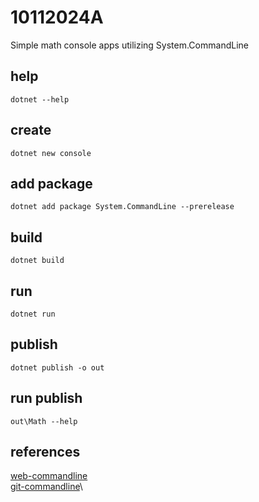 # 10112024A
Simple math console apps utilizing System.CommandLine

## help

`dotnet --help`

## create

`dotnet new console`

## add package

`dotnet add package System.CommandLine --prerelease`

## build

`dotnet build`

## run

`dotnet run`

## publish

`dotnet publish -o out`

## run publish

`out\Math --help`

## references
[web-commandline](https://learn.microsoft.com/en-us/dotnet/standard/commandline/)\
[git-commandline](https://github.com/dotnet/docs/blob/main/docs/standard/commandline/get-started-tutorial.md)\